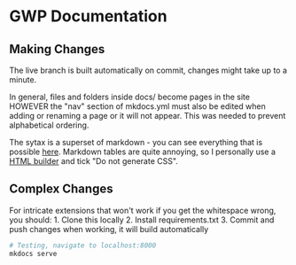 # GWP Documentation

## Making Changes
The live branch is built automatically on commit, changes might take up to a minute.

In general, files and folders inside docs/ become pages in the site HOWEVER the "nav" section of mkdocs.yml must also be edited when adding or renaming a page or it will not appear. This was needed to prevent alphabetical ordering.

The sytax is a superset of markdown - you can see everything that is possible [here](https://squidfunk.github.io/mkdocs-material/reference/). Markdown tables are quite annoying, so I personally use a [HTML builder](https://www.tablesgenerator.com/html_tables) and tick "Do not generate CSS".

## Complex Changes
For intricate extensions that won't work if you get the whitespace wrong, you should:
    1. Clone this locally
    2. Install requirements.txt
    3. Commit and push changes when working, it will build automatically

```bash
# Testing, navigate to localhost:8000
mkdocs serve
```